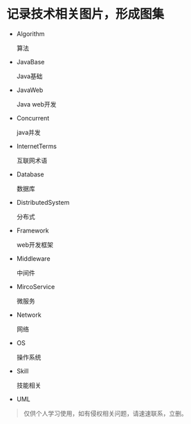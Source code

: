 # 记录技术相关图片，形成图集

- Algorithm

  算法

- JavaBase 

  Java基础

- JavaWeb 

  Java web开发

- Concurrent 

  java并发

- InternetTerms

  互联网术语

- Database 

  数据库

- DistributedSystem 

  分布式

- Framework 

  web开发框架

- Middleware 

  中间件

- MircoService 

  微服务

- Network 

  网络

- OS 

  操作系统

- Skill 

  技能相关

- UML



> 仅供个人学习使用，如有侵权相关问题，请速速联系，立删。


